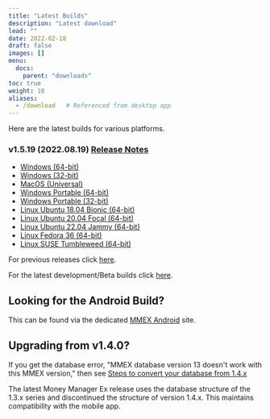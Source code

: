 ```yaml
---
title: "Latest Builds"
description: "Latest download"
lead: ""
date: 2022-02-18
draft: false
images: []
menu:
  docs:
    parent: "downloads"
toc: true
weight: 10
aliases:
  - /download   # Referenced from desktop app
---
```


Here are the latest builds for various platforms.

### v1.5.19 (2022.08.19) [Release Notes](https://github.com/moneymanagerex/moneymanagerex/releases/tag/v1.5.19)

- [Windows (64-bit)](https://github.com/moneymanagerex/moneymanagerex/releases/download/v1.5.19/mmex-1.5.19-win64.exe)
- [Windows (32-bit)](https://github.com/moneymanagerex/moneymanagerex/releases/download/v1.5.19/mmex-1.5.19-win32.exe)
- [MacOS (Universal)](https://github.com/moneymanagerex/moneymanagerex/releases/download/v1.5.19/mmex-1.5.19-Darwin.dmg)
- [Windows Portable (64-bit)](https://github.com/moneymanagerex/moneymanagerex/releases/download/v1.5.19/mmex-1.5.19-win64-portable.zip)
- [Windows Portable (32-bit)](https://github.com/moneymanagerex/moneymanagerex/releases/download/v1.5.19/mmex-1.5.19-win32-portable.zip)
- [Linux Ubuntu 18.04 Bionic (64-bit)](https://github.com/moneymanagerex/moneymanagerex/releases/download/v1.5.19/mmex_1.5.19-1_bionic_amd64.deb)
- [Linux Ubuntu 20.04 Focal (64-bit)](https://github.com/moneymanagerex/moneymanagerex/releases/download/v1.5.19/mmex_1.5.19-1_focal_amd64.deb)
- [Linux Ubuntu 22.04 Jammy (64-bit)](https://github.com/moneymanagerex/moneymanagerex/releases/download/v1.5.19/mmex_1.5.19-1_jammy_amd64.deb)
- [Linux Fedora 36 (64-bit)](https://github.com/moneymanagerex/moneymanagerex/releases/download/v1.5.19/mmex-1.5.19-1.fc36.x86_64.rpm)
- [Linux SUSE Tumbleweed (64-bit)](https://github.com/moneymanagerex/moneymanagerex/releases/download/v1.5.19/mmex-1.5.19-1.x86_64_SuseTumbleweed_wxWidget320.rpm)

For previous releases click [here](../older).

For the latest development/Beta builds click [here](../development).

## Looking for the Android Build?

This can be found via the dedicated [MMEX Android](https://android.moneymanagerex.org/) site.

## Upgrading from v1.4.0?

If you get the database error, "MMEX database version 13 doesn't work with this MMEX version," 
then see [Steps to convert your database from 1.4.x](https://github.com/moneymanagerex/moneymanagerex/issues/2353)

The latest Money Manager Ex release uses the database structure of the 1.3.x series and discontinued the structure of version 1.4.x. 
This maintains compatibility with the mobile app.


